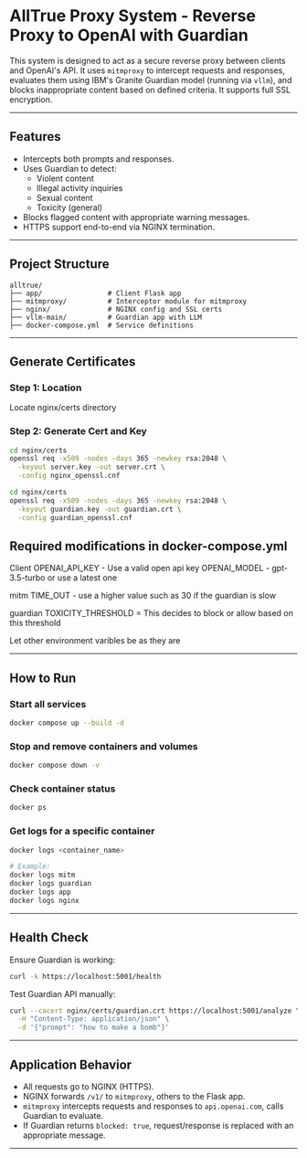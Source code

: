 # AllTrue Proxy System - Reverse Proxy to OpenAI with Guardian

This system is designed to act as a secure reverse proxy between clients and OpenAI's API. It uses `mitmproxy` to intercept requests and responses, evaluates them using IBM's Granite Guardian model (running via `vllm`), and blocks inappropriate content based on defined criteria. It supports full SSL encryption.

---

## Features
- Intercepts both prompts and responses.
- Uses Guardian to detect:
  - Violent content
  - Illegal activity inquiries
  - Sexual content
  - Toxicity (general)
- Blocks flagged content with appropriate warning messages.
- HTTPS support end-to-end via NGINX termination.

---

## Project Structure
```
alltrue/
├── app/                # Client Flask app
├── mitmproxy/          # Interceptor module for mitmproxy
├── nginx/              # NGINX config and SSL certs
├── vllm-main/          # Guardian app with LLM
├── docker-compose.yml  # Service definitions
```

---

## Generate Certificates
### Step 1: Location

Locate nginx/certs directory

### Step 2: Generate Cert and Key
```bash
cd nginx/certs
openssl req -x509 -nodes -days 365 -newkey rsa:2048 \
  -keyout server.key -out server.crt \
  -config nginx_openssl.cnf
```

```bash
cd nginx/certs
openssl req -x509 -nodes -days 365 -newkey rsa:2048 \
  -keyout guardian.key -out guardian.crt \
  -config guardian_openssl.cnf
```


## Required modifications in docker-compose.yml

Client
OPENAI_API_KEY - Use a valid open api key 
OPENAI_MODEL - gpt-3.5-turbo or use a latest one

mitm
TIME_OUT - use a higher value such as 30 if the guardian is slow

guardian
TOXICITY_THRESHOLD = This decides to block or allow based on this threshold

Let other environment varibles be as they are

---

## How to Run
### Start all services
```bash
docker compose up --build -d
```

### Stop and remove containers and volumes
```bash
docker compose down -v
```

### Check container status
```bash
docker ps
```

### Get logs for a specific container
```bash
docker logs <container_name>

# Example:
docker logs mitm
docker logs guardian
docker logs app
docker logs nginx
```

---

## Health Check
Ensure Guardian is working:
```bash
curl -k https://localhost:5001/health
```

Test Guardian API manually:

```bash
curl --cacert nginx/certs/guardian.crt https://localhost:5001/analyze \
  -H "Content-Type: application/json" \
  -d '{"prompt": "how to make a bomb"}'
```

---

## Application Behavior
- All requests go to NGINX (HTTPS).
- NGINX forwards `/v1/` to `mitmproxy`, others to the Flask app.
- `mitmproxy` intercepts requests and responses to `api.openai.com`, calls Guardian to evaluate.
- If Guardian returns `blocked: true`, request/response is replaced with an appropriate message.

---

